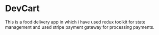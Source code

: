 # DevCart
This is a food delivery app in which i have used redux toolkit for state management and used stripe payment gateway for processing payments.
